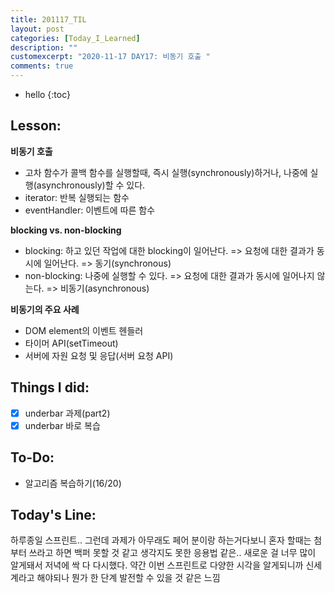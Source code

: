 ```yaml
---
title: 201117_TIL
layout: post
categories: [Today_I_Learned]
description: ""
customexcerpt: "2020-11-17 DAY17: 비동기 호출 "
comments: true
---
```


* hello
{:toc}


## Lesson:
 **비동기 호출**
 - 고차 함수가 콜백 함수를 실행할때, 즉시 실행(synchronously)하거나, 나중에 실행(asynchronously)할 수 있다.
 - iterator: 반복 실행되는 함수
 - eventHandler: 이벤트에 따른 함수
 
 **blocking vs. non-blocking**
 - blocking: 하고 있던 작업에 대한 blocking이 일어난다. => 요청에 대한 결과가 동시에 일어난다. => 동기(synchronous)
 - non-blocking: 나중에 실행할 수 있다. => 요청에 대한 결과가 동시에 일어나지 않는다. => 비동기(asynchronous)
 
 **비동기의 주요 사례**
 - DOM element의 이벤트 헨들러
 - 타이머 API(setTimeout)
 - 서버에 자원 요청 및 응답(서버 요청 API)

## Things I did:
- [x] underbar 과제(part2)
- [x] underbar 바로 복습

## To-Do:
- 알고리즘 복습하기(16/20) 


## Today's Line:
하루종일 스프린트.. 그런데 과제가 아무래도 페어 분이랑 하는거다보니 혼자 할때는 첨부터 쓰라고 하면 백퍼 못할 것 같고 생각지도 못한 응용법 같은.. 새로운 걸 너무 많이 알게돼서 저녁에 싹 다 다시했다. 약간 이번 스프린트로 다양한 시각을 알게되니까 신세계라고 해야되나 뭔가 한 단계 발전할 수 있을 것 같은 느낌
